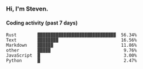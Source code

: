 ### Hi, I'm Steven.

#### Coding activity (past 7 days)
```
Rust        ▓▓▓▓▓▓▓▓▓▓▓▓▓▓▓▓▓▓▓▓▓▓▓▓▓▓▓▓▓▓  56.34%
Text        ▓▓▓▓▓▓▓▓                        16.56%
Markdown    ▓▓▓▓▓▓                          11.86%
other       ▓▓▓▓▓                            9.76%
JavaScript  ▓                                3.00%
Python      ▓                                2.47%
```
